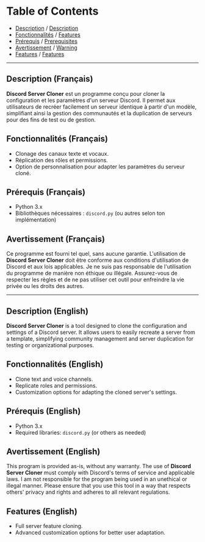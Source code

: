 # Table of Contents
- [Description](#description-français) / [Description](#description-english)
- [Fonctionnalités](#fonctionnalités-français) / [Features](#fonctionnalités-english)
- [Prérequis](#prérequis-français) / [Prerequisites](#prérequis-english)
- [Avertissement](#avertissement-français) / [Warning](#avertissement-english)
- [Features](#features-français) / [Features](#features-english)

---

## Description (Français)
<a name="description-français"></a>
**Discord Server Cloner** est un programme conçu pour cloner la configuration et les paramètres d'un serveur Discord. Il permet aux utilisateurs de recréer facilement un serveur identique à partir d'un modèle, simplifiant ainsi la gestion des communautés et la duplication de serveurs pour des fins de test ou de gestion.

## Fonctionnalités (Français)
<a name="fonctionnalités-français"></a>
- Clonage des canaux texte et vocaux.
- Réplication des rôles et permissions.
- Option de personnalisation pour adapter les paramètres du serveur cloné.

## Prérequis (Français)
<a name="prérequis-français"></a>
- Python 3.x
- Bibliothèques nécessaires : `discord.py` (ou autres selon ton implémentation)

## Avertissement (Français)
<a name="avertissement-français"></a>
Ce programme est fourni tel quel, sans aucune garantie. L'utilisation de **Discord Server Cloner** doit être conforme aux conditions d'utilisation de Discord et aux lois applicables. Je ne suis pas responsable de l'utilisation du programme de manière non éthique ou illégale. Assurez-vous de respecter les règles et de ne pas utiliser cet outil pour enfreindre la vie privée ou les droits des autres.

---

## Description (English)
<a name="description-english"></a>
**Discord Server Cloner** is a tool designed to clone the configuration and settings of a Discord server. It allows users to easily recreate a server from a template, simplifying community management and server duplication for testing or organizational purposes.

## Fonctionnalités (English)
<a name="fonctionnalités-english"></a>
- Clone text and voice channels.
- Replicate roles and permissions.
- Customization options for adapting the cloned server's settings.

## Prérequis (English)
<a name="prérequis-english"></a>
- Python 3.x
- Required libraries: `discord.py` (or others as needed)

## Avertissement (English)
<a name="avertissement-english"></a>
This program is provided as-is, without any warranty. The use of **Discord Server Cloner** must comply with Discord's terms of service and applicable laws. I am not responsible for the program being used in an unethical or illegal manner. Please ensure that you use this tool in a way that respects others' privacy and rights and adheres to all relevant regulations.

## Features (English)
<a name="features-english"></a>
- Full server feature cloning.
- Advanced customization options for better user adaptation.
